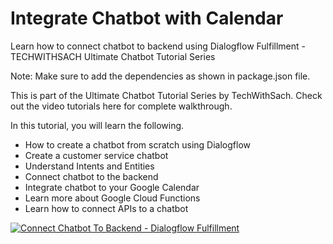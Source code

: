 # Integrate Chatbot with Calendar
Learn how to connect chatbot to backend using Dialogflow Fulfillment - TECHWITHSACH Ultimate Chatbot Tutorial Series

Note: Make sure to add the dependencies as shown in package.json file. 

This is part of the Ultimate Chatbot Tutorial Series by TechWithSach. 
Check out the video tutorials here for complete walkthrough. 

In this tutorial, you will learn the following.
- How to create a chatbot from scratch using Dialogflow
- Create a customer service chatbot
- Understand Intents and Entities
- Connect chatbot to the backend
- Integrate chatbot to your Google Calendar
- Learn more about Google Cloud Functions
- Learn how to connect APIs to a chatbot

[![Connect Chatbot To Backend - Dialogflow Fulfillment](https://img.youtube.com/vi/8ao93nfjeSo/0.jpg)](https://www.youtube.com/watch?v=8ao93nfjeSo)
